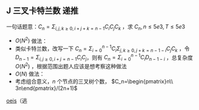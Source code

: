 ## J 三叉卡特兰数 递推

一句话题意：$C_n=\Sigma_{i,j,k\ge 0,i+j+k=n-1} C_iC_jC_k$ ，求 $C_n,n\le 5e3,T\le 5e3$  

*  $O(N^2)$ 做法：
  * 类似卡特兰数，改写一下 $C_n=\Sigma_{i=0}^{n-1}C_i\Sigma_{j,k\ge 0,j+k=n-1-i} C_jC_k$ ，令 $D_{n-1}=\Sigma_{i,j\ge 0,i+j=n-1} C_iC_j$，则有 $C_n=\Sigma_{i=0}^{n-1}C_iD_{n-1-i}$ ，总复杂度 $O(N^2)$ ，根据范围出题人应该是想考察这种做法
*  $O(N)$ 做法：
  * 考虑组合意义，$n$ 个节点的三叉树个数， $C_n=\begin{pmatrix}n\\ 3n\end{pmatrix}/(2n+1)$ 

[oeis](https://oeis.org/search?q=1%2C3%2C12%2C55%2C273%2C1428%2C7752%2C43263&language=english&go=Search)（逃


